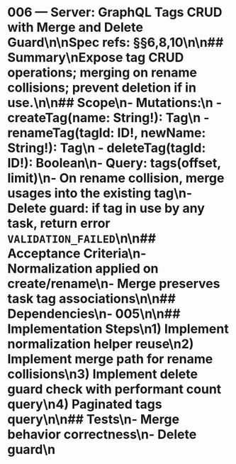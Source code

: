 # 006 — Server: GraphQL Tags CRUD with Merge and Delete Guard\n\nSpec refs: §§6,8,10\n\n## Summary\nExpose tag CRUD operations; merging on rename collisions; prevent deletion if in use.\n\n## Scope\n- Mutations:\n  - createTag(name: String!): Tag\n  - renameTag(tagId: ID!, newName: String!): Tag\n  - deleteTag(tagId: ID!): Boolean\n- Query: tags(offset, limit)\n- On rename collision, merge usages into the existing tag\n- Delete guard: if tag in use by any task, return error `VALIDATION_FAILED`\n\n## Acceptance Criteria\n- Normalization applied on create/rename\n- Merge preserves task tag associations\n\n## Dependencies\n- 005\n\n## Implementation Steps\n1) Implement normalization helper reuse\n2) Implement merge path for rename collisions\n3) Implement delete guard check with performant count query\n4) Paginated tags query\n\n## Tests\n- Merge behavior correctness\n- Delete guard\n